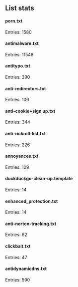 ## List stats
#### porn.txt
Entries: 1580 <br> 
#### antimalware.txt
Entries: 11548 <br> 
#### antitypo.txt
Entries: 290 <br> 
#### anti-redirectors.txt
Entries: 106 <br> 
#### anti-cookie+sign up.txt
Entries: 344 <br> 
#### anti-rickroll-list.txt
Entries: 226 <br> 
#### annoyances.txt
Entries: 109 <br> 
#### duckduckgo-clean-up.template
Entries: 14 <br> 
#### enhanced_protection.txt
Entries: 14 <br> 
#### anti-norton-tracking.txt
Entries: 62 <br> 
#### clickbait.txt
Entries: 47 <br> 
#### antidynamicdns.txt
Entries: 590 <br> 
